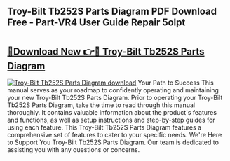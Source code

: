## Troy-Bilt Tb252S Parts Diagram PDF Download Free - Part-VR4 User Guide Repair 5olpt

# <h2><a href="http://dfn1y7r.blite.top/?on=Troy-Bilt+Tb252S+Parts+Diagram">🔗Download New 👉🔴 Troy-Bilt Tb252S Parts Diagram</a></h2>

[![Troy-Bilt Tb252S Parts Diagram download](https://i.imgur.com/lujVjoI.png)](http://dfn1y7r.blite.top/?on=Troy-Bilt+Tb252S+Parts+Diagram)
Your Path to Success This manual serves as your roadmap to confidently operating and maintaining your new Troy-Bilt Tb252S Parts Diagram. Prior to operating your Troy-Bilt Tb252S Parts Diagram, take the time to read through this manual thoroughly. It contains valuable information about the product's features and functions, as well as setup instructions and step-by-step guides for using each feature. This Troy-Bilt Tb252S Parts Diagram features a comprehensive set of features to cater to your specific needs. We're Here to Support You Troy-Bilt Tb252S Parts Diagram. Our team is dedicated to assisting you with any questions or concerns.

